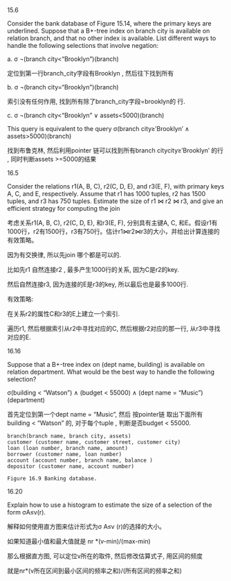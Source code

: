 15.6

Consider the bank database of Figure 15.14, where the primary keys are underlined. Suppose that a B+-tree index on branch city is available on relation branch, and that no other index is available. List different ways to handle the following selections that involve negation: 

a. σ ¬(branch city<“Brooklyn”)(branch) 

定位到第一行branch_city字段有Brooklyn , 然后往下找到所有 

b. σ ¬(branch city=“Brooklyn”)(branch)

索引没有任何作用, 找到所有除了branch_city字段=brooklyn的 行.

 c. σ ¬(branch city<“Brooklyn” ∨ assets<5000)(branch)

This query is equivalent to the query σ(branch city≥′Brooklyn′ ∧ assets>5000)(branch) 

找到布鲁克林, 然后利用pointer 链可以找到所有branch citycity≥′Brooklyn′ 的行 ,  同时判断assets >=5000的结果

16.5

Consider the relations r1(A, B, C), r2(C, D, E), and r3(E, F), with primary keys A, C, and E, respectively. Assume that r1 has 1000 tuples, r2 has 1500 tuples, and r3 has 750 tuples. Estimate the size of r1 ⋈ r2 ⋈ r3, and give an efficient strategy for computing the join

考虑关系r1(A, B, C), r2(C, D, E), 和r3(E, F), 分别具有主键A, C, 和E。假设r1有1000行，r2有1500行，r3有750行。估计r1⋈r2⋈r3的大小，并给出计算连接的有效策略。

因为有交换律, 所以先join 哪个都是可以的.

比如先r1 自然连接r2 ,   最多产生1000行的关系, 因为C是r2的key.

然后自然连接r3, 因为连接的E是r3的key, 所以最后也是最多1000行. 

有效策略:

在关系r2的属性C和r3的E上建立一个索引.

遍历r1, 然后根据索引从r2中寻找对应的C,  然后根据r2对应的那一行, 从r3中寻找对应的E.                       

16.16

Suppose that a B+-tree index on (dept name, building) is available on relation department. What would be the best way to handle the following selection? 

σ(building < “Watson”) ∧ (budget < 55000) ∧ (dept name = “Music”)(department)

首先定位到第一个dept name = “Music”, 然后 按pointer链 取出下面所有 building < “Watson” 的, 对于每个tuple , 判断是否budget < 55000.

```
branch(branch name, branch city, assets) 
customer (customer name, customer street, customer city) 
loan (loan number, branch name, amount) 
borrower (customer name, loan number)
account (account number, branch name, balance ) 
depositor (customer name, account number) 

Figure 16.9 Banking database.
```

16.20

Explain how to use a histogram to estimate the size of a selection of the form σA≤v(r).

解释如何使用直方图来估计形式为σ A≤v  (r)的选择的大小。



如果知道最小值和最大值就是 nr *(v-min)/(max-min)

那么根据直方图, 可以定位v所在的取件, 然后修改估算式子, 用区间的频度

就是nr*(v所在区间到最小区间的频率之和)/(所有区间的频率之和)
